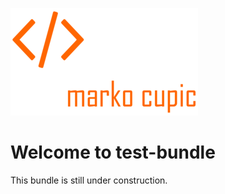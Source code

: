 ![Alt text](docs/logo.png?raw=true "logo")


# Welcome to test-bundle
This bundle is still under construction.

